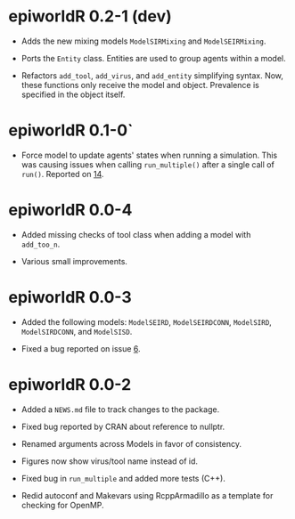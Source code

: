 # epiworldR 0.2-1 (dev)

* Adds the new mixing models `ModelSIRMixing` and `ModelSEIRMixing`.

* Ports the `Entity` class. Entities are used to group agents within a model.

* Refactors `add_tool`, `add_virus`, and `add_entity` simplifying syntax. Now,
  these functions only receive the model and object. Prevalence is 
  specified in the object itself.


# epiworldR 0.1-0`

* Force model to update agents' states when running a simulation.
  This was causing issues when calling `run_multiple()` after a single
  call of `run()`. Reported on [14](https://github.com/UofUEpiBio/epiworldR/issues/14).


# epiworldR 0.0-4

* Added missing checks of tool class when adding a model with `add_too_n`.

* Various small improvements.


# epiworldR 0.0-3

* Added the following models: `ModelSEIRD`, `ModelSEIRDCONN`, `ModelSIRD`, `ModelSIRDCONN`, and `ModelSISD`.

* Fixed a bug reported on issue [6](https://github.com/UofUEpiBio/epiworldR/issues/6).


# epiworldR 0.0-2

* Added a `NEWS.md` file to track changes to the package.

* Fixed bug reported by CRAN about reference to nullptr.

* Renamed arguments across Models in favor of consistency.

* Figures now show virus/tool name instead of id.

* Fixed bug in `run_multiple` and added more tests (C++).

* Redid autoconf and Makevars using RcppArmadillo as a template for checking for OpenMP.
